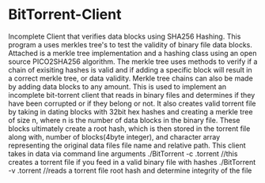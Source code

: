 # BitTorrent-Client
Incomplete Client that verifies data blocks using SHA256 Hashing. This program a uses merkles tree's to test the validity of binary file data blocks. Attached is a merkle tree implementation and a hashing class using an open source PICO2SHA256 algorithm. The merkle tree uses methods to verify if a chain of exisiting hashes is valid and if adding a specific block will result in a correct merkle tree, or data validity. Merkle tree chains can also be made by adding data blocks to any amount. This is used to implement an incomplete bit-torrent client that reads in binary files and determines if they have been corrupted or if they belong or not. It also creates valid torrent file by taking in dating blocks with 32bit hex hashes and creating a merkle tree of size n, where n is the number of data blocks in the binary file. These blocks ultimately create a root hash, which is then stored in the torrent file along with, number of blocks(4byte integer), and character array representing the original data files file name and relative path.
This client takes in data via command line arguments 
./BitTorrent -c <file>.torrent <file> //this creates a torrent file if you feed in a valid binary file with hashes 
./BitTorrent -v <file>.torrent <file> //reads a torrent file root hash and determine integrity of the file

